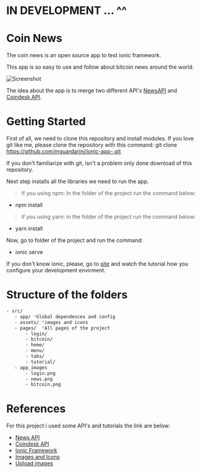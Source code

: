 # IN DEVELOPMENT ... ^^

# Coin News

The coin news is an open source app to test ionic framework. 

This app is so easy to use and follow about bitcoin news around the world.

![Screenshot](https://cdn4.iconfinder.com/data/icons/e-commerce-and-shopping-3/500/exchange-dollar-euro-bitcoin-british-pound-512.png)

The idea about the app is to merge two different API's [NewsAPI](https://newsapi.org/) and [Coindesk API](https://www.coindesk.com/api/).

# Getting Started

First of all, we need to clone this repository and install modules. If you love git like me, please clone the repository with this command:  git clone https://github.com/mguardarini/ionic-app-.git

If you don't familiarize with git, isn't a problem only done download of this repository. 

Next step installs all the libraries we need to run the app. 

> If you using npm: 
    In the folder of the project run the command below: 
* npm install

> if you using yarn:
    in the folder of the project run the command below: 
* yarn install

Now, go to folder of the project and run the command: 

* ionic serve

If you don't know ionic, please, go to [site](https://ionicframework.com/docs/intro/installation/) and watch the tutorial how you configure your development envirment.

# Structure of the folders

```sh
- src/ 
   - app/ *Global dependences and config
   - assets/ *images and icons
   - pages/  *All pages of the project
       - login/
       - bitcoin/
       - home/
       - menu/
       - tabs/
       - tutorial/
   - app_images 
       - login.png
       - news.png
       - bitcoin.png
```
# References

For this project i used some API's and tutorials the link are below:

* [News API](https://newsapi.org/)
* [Coindesk API](https://www.coindesk.com/api/)
* [Ionic Framework](https://ionicframework.com/docs/components)
* [Images and Icons](https://www.iconfinder.com/icons/532805/bitcoin_british_dollar_euro_exchange_pound_rate_icon)
* [Upload images](https://pt-br.imgbb.com/)